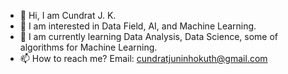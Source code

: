 - 👋 Hi, I am Cundrat J. K.
- 👀 I am interested in Data Field, AI, and Machine Learning.
- 🌱 I am currently learning Data Analysis, Data Science, some of algorithms for Machine Learning.
- 📫 How to reach me? Email: cundratjuninhokuth@gmail.com

<!---
Cundrat/Cundrat is a ✨ special ✨ repository because its `README.md` (this file) appears on your GitHub profile.
You can click the Preview link to take a look at your changes.
--->
